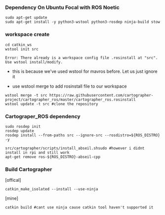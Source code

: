 ### Dependency On Ubuntu Focal with ROS Noetic
```
sudo apt-get update
sudo apt-get install -y python3-wstool python3-rosdep ninja-build stow
```
### workspace create
```
cd catkin_ws
wstool init src
```
```
Error: There already is a workspace config file .rosinstall at "src". Use wstool install/modify.
```
- this is because we've used wstool for mavros before. Let us just ignore it

- use wstool merge to add rosinstall file to our workspace
```
wstool merge -t src https://raw.githubusercontent.com/cartographer-project/cartographer_ros/master/cartographer_ros.rosinstall
wstool update -t src #clone the repository
```

### Cartograper_ROS dependency
```
sudo rosdep init
rosdep update
rosdep install --from-paths src --ignore-src --rosdistro=${ROS_DISTRO} -y

src/cartographer/scripts/install_abseil.shsudo #however i didnt install in rpi and still work
apt-get remove ros-${ROS_DISTRO}-abseil-cpp
```

### Build Cartographer
[offical]
```
catkin_make_isolated --install --use-ninja
```
[mine]
```
catkin build #cant use ninja cause catkin tool haven't supported it 
```
